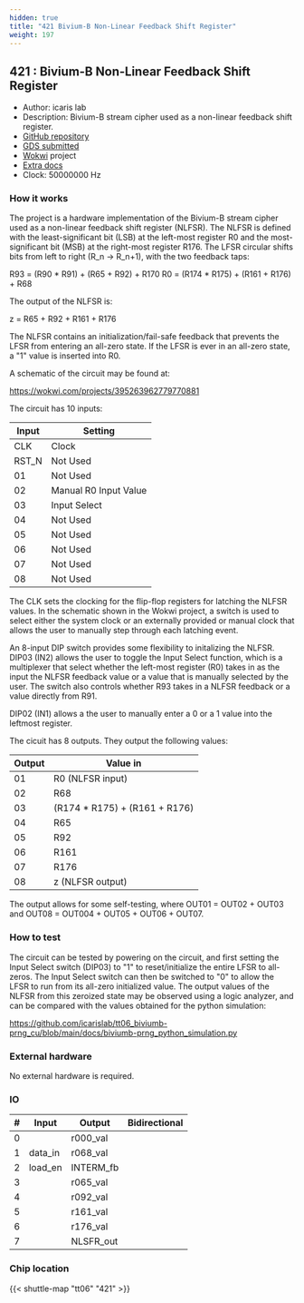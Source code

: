 ```yaml
---
hidden: true
title: "421 Bivium-B Non-Linear Feedback Shift Register"
weight: 197
---
```


## 421 : Bivium-B Non-Linear Feedback Shift Register

* Author: icaris lab
* Description: Bivium-B stream cipher used as a non-linear feedback shift register.
* [GitHub repository](https://github.com/icarislab/tt06_biviumb-prng_cu)
* [GDS submitted](https://github.com/icarislab/tt06_biviumb-prng_cu/actions/runs/8709778889)
* [Wokwi](https://wokwi.com/projects/395263962779770881) project
* [Extra docs](None)
* Clock: 50000000 Hz

<!---

This file is used to generate your project datasheet. Please fill in the information below and delete any unused
sections.

You can also include images in this folder and reference them in the markdown. Each image must be less than
512 kb in size, and the combined size of all images must be less than 1 MB.
-->


### How it works

The project is a hardware implementation of the Bivium-B stream cipher used as a non-linear feedback shift register (NLFSR). The NLFSR is defined with the least-significant bit (LSB) at the left-most register R0 and the most-significant bit (MSB) at the right-most register R176. The LFSR circular shifts bits from left to right (R_n -> R_n+1), with the two feedback taps:

R93 = (R90 * R91) + (R65 + R92) + R170
R0  = (R174 * R175) + (R161 + R176) + R68

The output of the NLFSR is:

z   = R65 + R92 + R161 + R176

The NLFSR contains an initialization/fail-safe feedback that prevents the LFSR from entering an all-zero state. If the LFSR is ever in an all-zero state, a "1" value is inserted into R0.

A schematic of the circuit may be found at:

https://wokwi.com/projects/395263962779770881

The circuit has 10 inputs:

| Input    | Setting                     |
| -------- | -------                     |
| CLK      | Clock                       |
| RST_N    | Not Used                    |
| 01       | Not Used                    |
| 02       | Manual R0 Input Value       |
| 03       | Input Select                |
| 04       | Not Used                    |
| 05       | Not Used                    |
| 06       | Not Used                    |
| 07       | Not Used                    |
| 08       | Not Used                    |

The CLK sets the clocking for the flip-flop registers for latching the NLFSR values. In the schematic shown in the Wokwi project, a switch is used to select either the system clock or an externally provided or manual clock that allows the user to manually step through each latching event.

An 8-input DIP switch provides some flexibility to initalizing the NLFSR. DIP03 (IN2) allows the user to toggle the Input Select function, which is a multiplexer that select whether the left-most register (R0) takes in as the input the NLFSR feedback value or a value that is manually selected by the user. The switch also controls whether R93 takes in a NLFSR feedback or a value directly from R91.

DIP02 (IN1) allows a the user to manually enter a 0 or a 1 value into the leftmost register.

The cicuit has 8 outputs. They output the following values:

| Output   | Value in    |
| -------- | -------     |
| 01       | R0  (NLFSR input)|
| 02       | R68 |
| 03       | (R174 * R175) + (R161 + R176) |
| 04       | R65 |
| 05       | R92 |
| 06       | R161 |
| 07       | R176 |
| 08       | z (NLFSR output) |

The output allows for some self-testing, where OUT01 = OUT02 + OUT03 and OUT08 = OUT004 + OUT05 + OUT06 + OUT07.

### How to test

The circuit can be tested by powering on the circuit, and first setting the Input Select switch (DIP03) to "1" to reset/initialize the entire LFSR to all-zeros. The Input Select switch can then be switched to "0" to allow the LFSR to run from its all-zero initialized value. The output values of the NLFSR from this zeroized state may be observed using a logic analyzer, and can be compared with the values obtained for the python simulation:

https://github.com/icarislab/tt06_biviumb-prng_cu/blob/main/docs/biviumb-prng_python_simulation.py

### External hardware

No external hardware is required.


### IO

| # | Input          | Output         | Bidirectional   |
| - | -------------- | -------------- | --------------- |
| 0 |  | r000_val |  |
| 1 | data_in | r068_val |  |
| 2 | load_en | INTERM_fb |  |
| 3 |  | r065_val |  |
| 4 |  | r092_val |  |
| 5 |  | r161_val |  |
| 6 |  | r176_val |  |
| 7 |  | NLSFR_out |  |

### Chip location

{{< shuttle-map "tt06" "421" >}}
